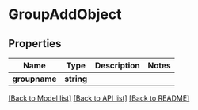 # GroupAddObject

## Properties
Name | Type | Description | Notes
------------ | ------------- | ------------- | -------------
**groupname** | **string** |  | 

[[Back to Model list]](../README.md#documentation-for-models) [[Back to API list]](../README.md#documentation-for-api-endpoints) [[Back to README]](../README.md)


